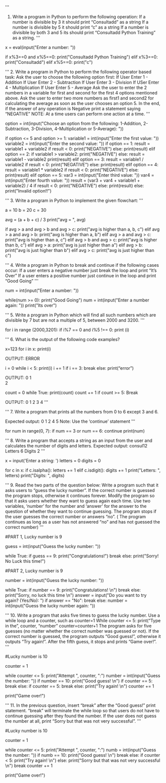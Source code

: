 '''
1.	Write a program in Python to perform the following operation:
If a number is divisible by 3 it should print “Consultadd” as a string
If a number is divisible by 5 it should print “c” as a string
If a number is divisible by both 3 and 5 its should print “Consultadd Python Training” as a string.
'''

x = eval(input("Enter a number: "))

if x%3==0 and x%5==0:
    print("Consultadd Python Training")
elif x%3==0:
    print("Consultadd")
elif x%5==0:
    print("c")



'''
2. 	Write a program in Python to perform the following operator based task:
Ask the user to choose the following option first:
If User Enter 1 - Addition 
If User Enter 2 - Subtraction
If User Enter 3 - Division
If USer Enter 4 - Multiplication
If User Enter 5 - Average
Ask the user to enter the 2 numbers in a variable for first and second for the first 4 options mentioned above.
Ask the user to enter two more numbers as first1 and second2 for calculating the average as soon as the user chooses an option 5.
In the end, if the answer of any operation is Negative print a statement saying “NEGATIVE”
NOTE: At a time users can perform one action at a time.
'''

option = int(input("Choose an option from the following: 1-Addition, 2-Subtraction, 3-Division, 4-Multiplication or 5-Average): ")) 

if option <= 5 and option >= 1:
    variable1 = int(input("Enter the first value: "))
    variable2 = int(input("Enter the second value: "))
    if option == 1:
        result = variable1 + variable2
        if result < 0:
            print("NEGATIVE")
        else:
            print(result)
    elif option == 2:
        if variable1 > variable2:
            print("NEGATIVE")
        else:
            result = variable1 - variable2
            print(result)
    elif option == 3:
        result = variable1 / variable2
        if result < 0:
            print("NEGATIVE")
        else:
            print(result)
    elif option == 4:
        result = variable1 * variable2
        if result < 0:
            print("NEGATIVE")
        else:
            print(result)
    elif option == 5:
        var3 = int(input("Enter third value: "))
        var4 = int(input("Enter fourth value: "))
        result = (var3 + var4 + variable1 + variable2) / 4
        if result < 0:
            print("NEGATIVE")
        else:
            print(result)
else:
    print("Invalid option!!")



'''
3. 	Write a program in Python to implement the given flowchart:
'''

a = 10
b = 20
c = 30

avg = (a + b + c) / 3
print("avg = ", avg)

if avg > a and avg > b and avg > c:
    print("avg is higher than a, b, c")
elif avg > a and avg > b:
    print("avg is higher than a, b")
elif avg > a and avg > c:
    print("avg is higher than a, c")
elif avg > b and avg > c:
    print("avg is higher than b, c")
elif avg > a:
    print("avg is just higher than a")
elif avg > b:
    print("avg is just higher than b")
elif avg > c:
    print("avg is just higher than c")
    

'''
4.  Write a program in Python to break and continue if the following cases occur:
If a user enters a negative number just break the loop and print “It’s Over”
If a user enters a positive number just continue in the loop and print “Good Going”
'''

num = int(input("Enter a number: "))

while(num >= 0):
    print("Good Going")
    num = int(input("Enter a number again: "))
print("Its over")


'''
5.   Write a program in Python which will find all such numbers which are divisible by 7 but are not a multiple of 5, between 2000 and 3200.
'''

for i in range (2000,3201):
    if i%7 == 0 and i%5 !== 0:
        print (i)


'''
6. What is the output of the following code examples?

x=123 
for i in x:
	print(i)

OUTPUT: ERROR 

i = 0
while i < 5:
    print(i)
    i += 1
    if i == 3:
        break
else:
    print(“error”)

OUTPUT: 0 
        1  
        2

count = 0
while True:
    print(count)
    count += 1
    if count >= 5:
        Break

OUTPUT: 0
        1
        2
        3
        4
'''  



'''
7. Write a program that prints all the numbers from 0 to 6 except 3 and 6.
    
   Expected output: 0 1 2 4 5
Note: Use the ‘continue’ statement
'''

for num in range(0, 7):
    if num == 3 or num == 6:
        continue
    print(num)


'''
8.  Write a program that accepts a string as an input from the user and calculates the number of digits and letters.
     Expected output: consul12
     Letters 6
     Digits 2
'''

x = input('Enter a string: ')
letters = 0
digits = 0

for c in x:
    if c.isalpha():
        letters += 1
    elif c.isdigit():
        digits += 1
print("Letters: ", letters)
print("Digits: ", digits)


'''
9. Read the two parts of the question below: 
 Write a program such that it asks users to “guess the lucky number”. If the correct number is guessed the program stops, otherwise it continues forever. 
Modify the program so that it asks users whether they want to guess again each time. Use two variables, ‘number’ for the number and ‘answer’ for the answer to the question of whether they want to continue guessing. The program stops if the user guesses the correct number or answers “no”. ( The program continues as long as a user has not answered “no” and has not guessed the correct number)
'''

#PART 1, Lucky number is 9

guess = int(input("Guess the lucky number: "))

while True:
    if guess == 9:
        print("Congratulations!")
        break
    else:
        print("Sorry! No Luck this time!")


#PART 2, Lucky number is 9

number = int(input("Guess the lucky number: "))

while True:
    if number == 9:
        print("Congratulations! \n")
        break
    else:
        print("Sorry, no luck this time \n")
        answer = input("Do you want to try again? (Yes/No): ")
        if answer == "No":
            break
        else:
            number = int(input("Guess the lucky number again: "))



'''
10.  Write a program that asks five times to guess the lucky number. Use a while loop and a counter, such as
           		counter=1
		While counter <= 5:
			print(“Type in the”, counter, “number”
			counter=counter+1
The program asks for five guesses (no matter whether the correct number was guessed or not). If the correct number is guessed, the program outputs “Good guess!”, otherwise it outputs “Try again!”. After the fifth guess, it stops and prints “Game over!”.
'''


#Lucky number is 10

counter = 1

while counter <= 5:
    print("Attempt ", counter, ":")
    number = int(input("Guess the number: "))
    if number == 10:
        print("Good guess! \n")
        if counter == 5:
            break
    else:
        if counter == 5:
            break
        else:
            print("Try again! \n")
    counter += 1

print("Game over!")



'''
11.  In the previous question, insert “break” after the “Good guess!” print statement. “break” will terminate the while loop so that users do not have to continue guessing after they found the number. If the user does not guess the number at all, print “Sorry but that was not very successful”.
'''


#Lucky number is 10

counter = 1

while counter <= 5:
    print("Attempt ", counter, ":")
    numb = int(input("Guess the number: "))
    if numb == 10:
        print("Good guess! \n")
        break
    else:
        if counter < 5:
            print("Try again! \n")
        else:
            print("Sorry but that was not very successful \n")
            break
    counter += 1

print("Game over!")
